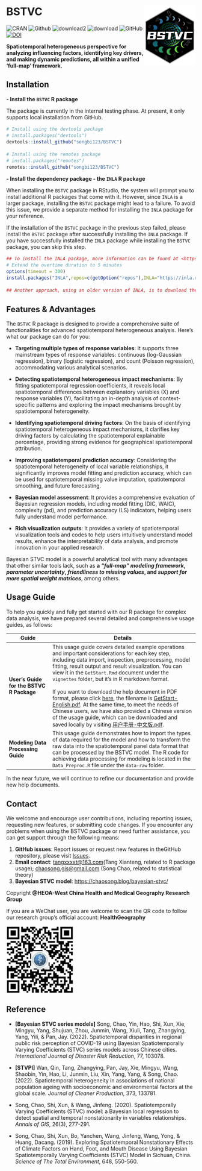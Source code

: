 
<!-- README.md is generated from README.Rmd. Please edit that file -->

# BSTVC <img src="man/Figure/R_logo.png" alt="BSTVC" align="right" height="160"/>

<!-- badges: start -->

![CRAN](https://www.r-pkg.org/badges/version/BSTVC)
![Github](https://img.shields.io/badge/publish-2025_01_28-edddab)
![download2](https://cranlogs.r-pkg.org/badges/grand-total/BSTVC)
![download](https://cranlogs.r-pkg.org/badges/BSTVC)
![GitHub](https://img.shields.io/github/license/songbi123/BSTVC)
[![DOI](https://zenodo.org/badge/DOI/10.1016/j.ijdrr.2022.103078.svg)](https://doi.org/10.1016/j.ijdrr.2022.103078)

<!-- badges: end -->

**Spatiotemporal heterogeneous perspective for analyzing influencing
factors, identifying key drivers, and making dynamic predictions, all
within a unified ‘full-map’ framework.**

<!-- The BSTVC package offers a comprehensive and unified "full-map" geographic modeling framework designed to accurately capture spatiotemporal disparities in variable relationships. Its primary goal is to uncover spatiotemporal heterogeneous impacts of multiple explanatory variables on the target variable, i.e., spatiotemporal nonstationarity (Song et al., 2019, 2020, 2022; Wan et al., 2022).  -->
<!-- Our BSTVC package is user-friendly, catering to the in-depth needs of professionals while lowering the barriers to complex Bayesian modeling. This makes advanced Bayesian local spatiotemporal regression methods accessible to a broader user community, enabling easier analysis and interpretation of complex spatiotemporal panel data. It is applicable across a wide range of disciplines, including but not limited to public health, medical geography, environmental health, health economics, and social medicine (Song and Tang, 2025). -->

## Installation

**- Install the `BSTVC` R package**

The package is currently in the internal testing phase. At present, it
only supports local installation from GitHub.

``` r
# Install using the devtools package
# install.packages("devtools")
devtools::install_github("songbi123/BSTVC")

# Install using the remotes package
# install.packages("remotes")
remotes::install_github("songbi123/BSTVC")
```

**- Install the dependency package - the `INLA` R package**

When installing the `BSTVC` package in RStudio, the system will prompt
you to install additional R packages that come with it. However, since
`INLA` is a larger package, installing the `BSTVC` package might lead to
a failure. To avoid this issue, we provide a separate method for
installing the `INLA` package for your reference.

If the installation of the `BSTVC` package in the previous step failed,
please install the `BSTVC` package after successfully installing the
`INLA` package. If you have successfully installed the `INLA` package
while installing the `BSTVC` package, you can skip this step.

``` r
## To install the INLA package, more information can be found at <https://www.r-inla.org/download-install>.
# Extend the overtime duration to 5 minutes
options(timeout = 300)
install.packages("INLA",repos=c(getOption("repos"),INLA="https://inla.r-inla-download.org/R/stable"), dep=TRUE)

## Another approach, using an older version of INLA, is to download the compressed package of the INLA R package to your local machine and then proceed with the installation.
```

## Features & Advantages

The `BSTVC` R package is designed to provide a comprehensive suite of
functionalities for advanced spatiotemporal heterogeneous analysis.
Here’s what our package can do for you:

- **Targeting multiple types of response variables**: It supports three
  mainstream types of response variables: continuous (log-Gaussian
  regression), binary (logistic regression), and count (Poisson
  regression), accommodating various analytical scenarios.

- **Detecting spatiotemporal heterogeneous impact mechanisms**: By
  fitting spatiotemporal regression coefficients, it reveals local
  spatiotemporal differences between explanatory variables (X) and
  response variables (Y), facilitating an in-depth analysis of
  context-specific patterns and exploring the impact mechanisms brought
  by spatiotemporal heterogeneity.

- **Identifying spatiotemporal driving factors**: On the basis of
  identifying spatiotemporal heterogeneous impact mechanisms, it
  clarifies key driving factors by calculating the spatiotemporal
  explainable percentage, providing strong evidence for geographical
  spatiotemporal attribution.

- **Improving spatiotemporal prediction accuracy**: Considering the
  spatiotemporal heterogeneity of local variable relationships, it
  significantly improves model fitting and prediction accuracy, which
  can be used for spatiotemporal missing value imputation,
  spatiotemporal smoothing, and future forecasting.

- **Bayesian model assessment**: It provides a comprehensive evaluation
  of Bayesian regression models, including model fitting (DIC, WAIC),
  complexity (pd), and prediction accuracy (LS) indicators, helping
  users fully understand model performance.

- **Rich visualization outputs**: It provides a variety of
  spatiotemporal visualization tools and codes to help users intuitively
  understand model results, enhance the interpretability of data
  analysis, and promote innovation in your applied research.

Bayesian STVC model is a powerful analytical tool with many advantages
that other similar tools lack, such as **a *“full-map” modeling
framework*, *parameter uncertainty*, *friendliness to missing values*,
and *support for more spatial weight matrices***, among others.

## Usage Guide

To help you quickly and fully get started with our R package for complex
data analysis, we have prepared several detailed and comprehensive usage
guides, as follows:

| Guide | Details |
|----|----|
| **User’s Guide for the BSTVC R Package** | This usage guide covers detailed example operations and important considerations for each key step, including data import, inspection, preprocessing, model fitting, result output and result visualization. You can view it in the `GetStart.Rmd` document under the `vignettes` folder, but it’s in R markdown format. <br><br>If you want to download the help document in PDF format, please click [here](https://github.com/songbi123/BSTVC/raw/songbi123-useguides/GetStart.pdf), the filename is [GetStart-English.pdf](https://github.com/songbi123/BSTVC/raw/songbi123-useguides/GetStart.pdf). At the same time, to meet the needs of Chinese users, we have also provided a Chinese version of the usage guide, which can be downloaded and saved locally by visiting [用户手册-中文版.pdf](https://github.com/songbi123/BSTVC/raw/songbi123-useguides/GetStart-Chinese.pdf). |
| **Modeling Data Processing Guide** | This usage guide demonstrates how to import the types of data required for the model and how to transform the raw data into the spatiotemporal panel data format that can be processed by the BSTVC model. The R code for achieving data processing for modeling is located in the `Data_Preproc.R` file under the `data-raw` folder. |

In the near future, we will continue to refine our documentation and
provide new help documents.

## Contact

We welcome and encourage user contributions, including reporting issues,
requesting new features, or submitting code changes. If you encounter
any problems when using the BSTVC package or need further assistance,
you can get support through the following means:

1.  **GitHub issues**: Report issues or request new features in
    theGitHub repository, please visit
    [Issues](https://github.com/songbi123/BSTVC/issues).
2.  **Email contact**: <tangxxxxt@163.com>(Tang Xianteng, related to R
    package usage); <chaosong.gis@gmail.com> (Song Chao, related to
    statistical theory)
3.  **Bayesian STVC model**: <https://chaosong.blog/bayesian-stvc/>

Copyright **@HEOA-West China Health and Medical Geography Research
Group**

If you are a WeChat user, you are welcome to scan the QR code to follow
our research group’s official account: **HealthGeography**

<img src="man/Figure/wechat.png" alt="WeChat" align="center" height="180"/>

## Reference

- **\[Bayesian STVC series models\]** Song, Chao, Yin, Hao, Shi, Xun,
  Xie, Mingyu, Yang, Shujuan, Zhou, Junmin, Wang, Xiuli, Tang,
  Zhangying, Yang, Yili, & Pan, Jay. (2022). Spatiotemporal disparities
  in regional public risk perception of COVID-19 using Bayesian
  Spatiotemporally Varying Coefficients (STVC) series models across
  Chinese cities. *International Journal of Disaster Risk Reduction*,
  77, 103078.

- **\[STVPI\]** Wan, Qin, Tang, Zhangying, Pan, Jay, Xie, Mingyu, Wang,
  Shaobin, Yin, Hao, Li, Junmin, Liu, Xin, Yang, Yang, & Song, Chao.
  (2022). Spatiotemporal heterogeneity in associations of national
  population ageing with socioeconomic and environmental factors at the
  global scale. *Journal of Cleaner Production*, 373, 133781.

- Song, Chao, Shi, Xun, & Wang, Jinfeng. (2020). Spatiotemporally
  Varying Coefficients (STVC) model: a Bayesian local regression to
  detect spatial and temporal nonstationarity in variables
  relationships. *Annals of GIS*, 26(3), 277-291.

- Song, Chao, Shi, Xun, Bo, Yanchen, Wang, Jinfeng, Wang, Yong, & Huang,
  Dacang. (2019). Exploring Spatiotemporal Nonstationary Effects of
  Climate Factors on Hand, Foot, and Mouth Disease Using Bayesian
  Spatiotemporally Varying Coefficients (STVC) Model in Sichuan, China.
  *Science of The Total Environment*, 648, 550-560.
